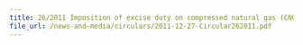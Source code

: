 ```yaml
---
title: 26/2011 Imposition of excise duty on compressed natural gas (CNG) from 1 Jan 2012
file_url: /news-and-media/circulars/2011-12-27-Circular262011.pdf
---
```

